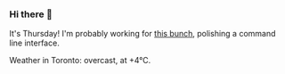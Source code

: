 ### Hi there :wave:

It's Thursday! I'm probably working for [this bunch](https://github.com/kohofinancial), polishing a command line interface.

Weather in Toronto: overcast, at +4°C.

